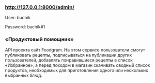### http://127.0.0.1:8000/admin/

User: buchik

Password: buchik#1

### «Продуктовый помощник»

API проекта сайт Foodgram. На этом сервисе пользователи смогут публиковать рецепты, подписываться на публикации других пользователей, добавлять понравившиеся рецепты в список «Избранное», а перед походом в магазин скачивать сводный список продуктов, необходимых для приготовления одного или нескольких выбранных блюд.
